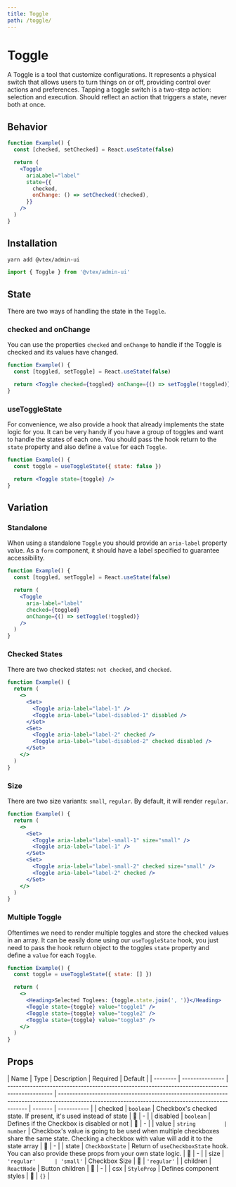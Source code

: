 ```yaml
---
title: Toggle
path: /toggle/
---
```


# Toggle

A Toggle is a tool that customize configurations. It represents a physical switch that allows users to turn things on or off, providing control over actions and preferences. Tapping a toggle switch is a two-step action: selection and execution. Should reflect an action that triggers a state, never both at once.

## Behavior

```jsx
function Example() {
  const [checked, setChecked] = React.useState(false)

  return (
    <Toggle
      ariaLabel="label"
      state={{
        checked,
        onChange: () => setChecked(!checked),
      }}
    />
  )
}
```

## Installation

```sh isStatic
yarn add @vtex/admin-ui
```

```jsx isStatic
import { Toggle } from '@vtex/admin-ui'
```

## State

There are two ways of handling the state in the `Toggle`.

### checked and onChange

You can use the properties `checked` and `onChange` to handle if the Toggle is checked and its values have changed.

```jsx
function Example() {
  const [toggled, setToggle] = React.useState(false)

  return <Toggle checked={toggled} onChange={() => setToggle(!toggled)} />
}
```

### useToggleState

For convenience, we also provide a hook that already implements the state logic for you. It can be very handy if you have a group of toggles and want to handle the states of each one. You should pass the hook return to the `state` property and also define a `value` for each `Toggle`.

```jsx
function Example() {
  const toggle = useToggleState({ state: false })

  return <Toggle state={toggle} />
}
```

## Variation

### Standalone

When using a standalone `Toggle` you should provide an `aria-label` property value. As a `form` component, it should have a label specified to guarantee accessibility.

```jsx
function Example() {
  const [toggled, setToggle] = React.useState(false)

  return (
    <Toggle
      aria-label="label"
      checked={toggled}
      onChange={() => setToggle(!toggled)}
    />
  )
}
```

### Checked States

There are two checked states: `not checked`, and `checked`.

```jsx
function Example() {
  return (
    <>
      <Set>
        <Toggle aria-label="label-1" />
        <Toggle aria-label="label-disabled-1" disabled />
      </Set>
      <Set>
        <Toggle aria-label="label-2" checked />
        <Toggle aria-label="label-disabled-2" checked disabled />
      </Set>
    </>
  )
}
```

### Size

There are two size variants: `small`, `regular`. By default, it will render `regular`.

```jsx
function Example() {
  return (
    <>
      <Set>
        <Toggle aria-label="label-small-1" size="small" />
        <Toggle aria-label="label-1" />
      </Set>
      <Set>
        <Toggle aria-label="label-small-2" checked size="small" />
        <Toggle aria-label="label-2" checked />
      </Set>
    </>
  )
}
```

### Multiple Toggle

Oftentimes we need to render multiple toggles and store the checked values in an array. It can be easily done using our `useToggleState` hook, you just need to pass the hook return object to the toggles `state` property and define a `value` for each `Toggle`.

```jsx
function Example() {
  const toggle = useToggleState({ state: [] })

  return (
    <>
      <Heading>Selected Toglees: {toggle.state.join(', ')}</Heading>
      <Toggle state={toggle} value="toggle1" />
      <Toggle state={toggle} value="toggle2" />
      <Toggle state={toggle} value="toggle3" />
    </>
  )
}
```

## Props

| Name     | Type            | Description                                                                                    | Required                                                                                                                                          | Default |
| -------- | --------------- | ---------------------------------------------------------------------------------------------- | ------------------------------------------------------------------------------------------------------------------------------------------------- | ------- | ----------- |
| checked  | `boolean`       | Checkbox's checked state. If present, it's used instead of state                               | 🚫                                                                                                                                                | -       |
| disabled | `boolean`       | Defines if the Checkbox is disabled or not                                                     | 🚫                                                                                                                                                | -       |
| value    | `string         | number`                                                                                        | Checkbox's value is going to be used when multiple checkboxes share the same state. Checking a checkbox with value will add it to the state array | 🚫      | -           |
| state    | `CheckboxState` | Return of `useCheckboxState` hook. You can also provide these props from your own state logic. | 🚫                                                                                                                                                | -       |
| size     | `'regular'      | 'small'`                                                                                       | Checkbox Size                                                                                                                                     | 🚫      | `'regular'` |
| children | `ReactNode`     | Button children                                                                                | 🚫                                                                                                                                                | -       |
| csx      | `StyleProp`     | Defines component styles                                                                       | 🚫                                                                                                                                                | `{}`    |
